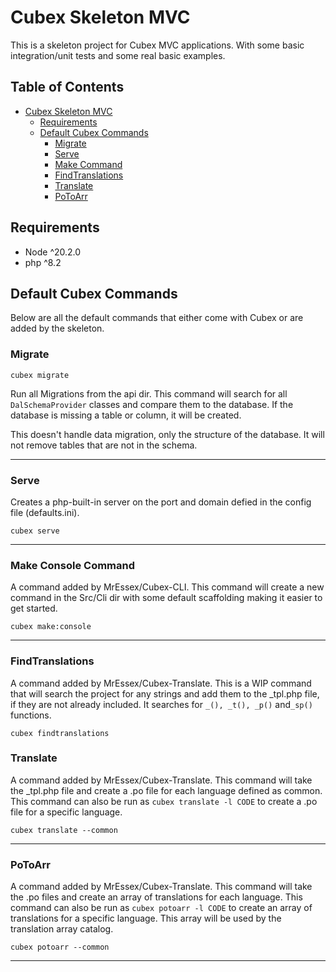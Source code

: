 # Cubex Skeleton MVC

This is a skeleton project for Cubex MVC applications. With some basic integration/unit tests and some real basic
examples.

## Table of Contents

- [Cubex Skeleton MVC](#cubex-skeleton-mvc)
    * [Requirements](#requirements)
    * [Default Cubex Commands](#default-cubex-commands)
        + [Migrate](#migrate)
        + [Serve](#serve)
        + [Make Command](#make-command)
        + [FindTranslations](#findtranslations)
        + [Translate](#translate)
        + [PoToArr](#potoarr)

## Requirements

- Node ^20.2.0
- php ^8.2

## Default Cubex Commands

Below are all the default commands that either come with Cubex or are added by the skeleton.

### Migrate

```shell
cubex migrate 
```

Run all Migrations from the api dir. This command will search for all ```DalSchemaProvider``` classes and compare them
to the database. If the database is missing a table or column, it will be created.

This doesn't handle data migration, only the structure of the database. It will not remove tables that are
not in the schema.

---

### Serve

Creates a php-built-in server on the port and domain defied in the config file (defaults.ini).

```shell
cubex serve 
```

---

### Make Console Command

A command added by MrEssex/Cubex-CLI. This command will create a new command in the Src/Cli dir with some default
scaffolding making it easier to get started.

```shell
cubex make:console 
```

---

### FindTranslations

A command added by MrEssex/Cubex-Translate. This is a WIP command that will search the project for any strings and add
them to the _tpl.php file, if they are not already included. It searches for ```_(), _t(), _p()``` and```_sp()```
functions.

```shell
cubex findtranslations
```

### Translate

A command added by MrEssex/Cubex-Translate. This command will take the _tpl.php file and create a .po file for each
language defined as common. This command can also be run as ```cubex translate -l CODE``` to create a .po file for a
specific language.

```shell
cubex translate --common 
```

---

### PoToArr

A command added by MrEssex/Cubex-Translate. This command will take the .po files and create an array of translations for
each language. This command can also be run as ```cubex potoarr -l CODE``` to create an array of translations for a
specific language. This array will be used by the translation array catalog.

```shell
cubex potoarr --common 
```

---
